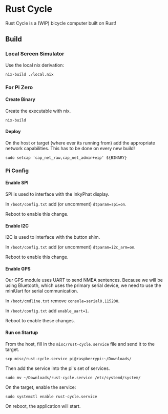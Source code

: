 # Rust Cycle

Rust Cycle is a (WIP) bicycle computer built on Rust!

## Build

### Local Screen Simulator

Use the local nix derivation:

```
nix-build ./local.nix
```

### For Pi Zero

#### Create Binary

Create the executable with nix.

```
nix-build
```

#### Deploy

On the host or target (where ever its running from) add the appropriate network capabilities.
This has to be done on every new build!

```
sudo setcap 'cap_net_raw,cap_net_admin+eip' ${BINARY}
```

### Pi Config

#### Enable SPI

SPI is used to interface with the InkyPhat display.

In `/boot/config.txt` add (or uncomment) `dtparam=spi=on`.

Reboot to enable this change.

#### Enable I2C

I2C is used to interface with the button shim.

In `/boot/config.txt` add (or uncomment) `dtparam=i2c_arm=on`.

Reboot to enable this change.

#### Enable GPS

Our GPS module uses UART to send NMEA sentences.
Because we will be using Bluetooth, which uses the primary serial device, we need to use the miniUart for serial communication.

In `/boot/cmdline.txt` remove `console=serial0,115200`.

In `/boot/config.txt` add `enable_uart=1`.

Reboot to enable these changes.

#### Run on Startup

From the host, fill in the `misc/rust-cycle.service` file and send it to the target.

```
scp misc/rust-cycle.service pi@raspberrypi:~/Downloads/
```

Then add the service into the pi's set of services.

```
sudo mv ~/Downloads/rust-cycle.service /etc/systemd/system/
```

On the target, enable the service:

```
sudo systemctl enable rust-cycle.service
```

On reboot, the application will start.

